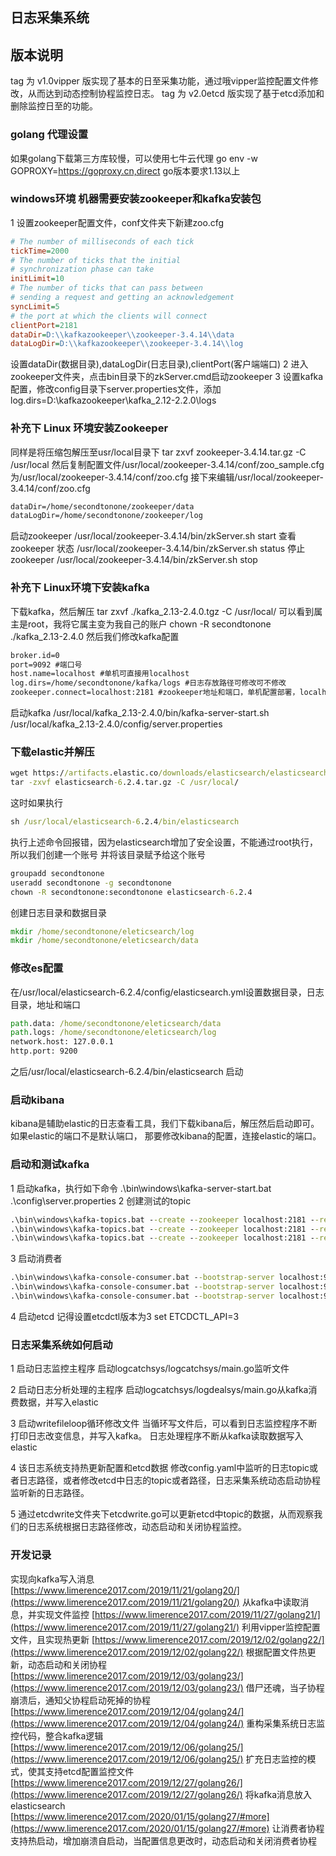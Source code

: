 ## 日志采集系统
## 版本说明
tag 为 v1.0vipper 版实现了基本的日至采集功能，通过哦vipper监控配置文件修改，从而达到动态控制协程监控日志。
tag 为 v2.0etcd 版实现了基于etcd添加和删除监控日至的功能。
### golang 代理设置
如果golang下载第三方库较慢，可以使用七牛云代理
go env -w GOPROXY=https://goproxy.cn,direct
go版本要求1.13以上

### windows环境 机器需要安装zookeeper和kafka安装包
1 设置zookeeper配置文件，conf文件夹下新建zoo.cfg
``` cfg
# The number of milliseconds of each tick
tickTime=2000
# The number of ticks that the initial 
# synchronization phase can take
initLimit=10
# The number of ticks that can pass between 
# sending a request and getting an acknowledgement
syncLimit=5
# the port at which the clients will connect
clientPort=2181
dataDir=D:\\kafkazookeeper\\zookeeper-3.4.14\\data
dataLogDir=D:\\kafkazookeeper\\zookeeper-3.4.14\\log
```
设置dataDir(数据目录),dataLogDir(日志目录),clientPort(客户端端口)
2 进入zookeeper文件夹，点击bin目录下的zkServer.cmd启动zookeeper
3 设置kafka配置，修改config目录下server.properties文件，添加
log.dirs=D:\\kafkazookeeper\\kafka_2.12-2.2.0\\logs

### 补充下 Linux 环境安装Zookeeper
同样是将压缩包解压至usr/local目录下
tar zxvf zookeeper-3.4.14.tar.gz -C /usr/local
然后复制配置文件/usr/local/zookeeper-3.4.14/conf/zoo_sample.cfg为/usr/local/zookeeper-3.4.14/conf/zoo.cfg
接下来编辑/usr/local/zookeeper-3.4.14/conf/zoo.cfg
``` cmd
dataDir=/home/secondtonone/zookeeper/data
dataLogDir=/home/secondtonone/zookeeper/log
```
启动zookeeper
/usr/local/zookeeper-3.4.14/bin/zkServer.sh start
查看zookeeper 状态
/usr/local/zookeeper-3.4.14/bin/zkServer.sh status
停止zookeeper 
/usr/local/zookeeper-3.4.14/bin/zkServer.sh stop
### 补充下 Linux环境下安装kafka
下载kafka，然后解压
tar zxvf ./kafka_2.13-2.4.0.tgz  -C /usr/local/
可以看到属主是root，我将它属主变为我自己的账户
chown -R secondtonone ./kafka_2.13-2.4.0
然后我们修改kafka配置
``` cmd
broker.id=0 
port=9092 #端口号 
host.name=localhost #单机可直接用localhost
log.dirs=/home/secondtonone/kafka/logs #日志存放路径可修改可不修改
zookeeper.connect=localhost:2181 #zookeeper地址和端口，单机配置部署，localhost:2181 
```
启动kafka
/usr/local/kafka_2.13-2.4.0/bin/kafka-server-start.sh  /usr/local/kafka_2.13-2.4.0/config/server.properties

### 下载elastic并解压
``` cmd
wget https://artifacts.elastic.co/downloads/elasticsearch/elasticsearch-6.2.4.tar.gz
tar -zxvf elasticsearch-6.2.4.tar.gz -C /usr/local/
```
这时如果执行
``` cmd
sh /usr/local/elasticsearch-6.2.4/bin/elasticsearch
```
执行上述命令回报错，因为elasticsearch增加了安全设置，不能通过root执行，所以我们创建一个账号
并将该目录赋予给这个账号
``` cmd
groupadd secondtonone
useradd secondtonone -g secondtonone
chown -R secondtonone:secondtonone elasticsearch-6.2.4  
```
创建日志目录和数据目录
``` cmd
mkdir /home/secondtonone/eleticsearch/log
mkdir /home/secondtonone/eleticsearch/data
```
### 修改es配置
在/usr/local/elasticsearch-6.2.4/config/elasticsearch.yml设置数据目录，日志目录，地址和端口
``` cmd
path.data: /home/secondtonone/eleticsearch/data
path.logs: /home/secondtonone/eleticsearch/log
network.host: 127.0.0.1
http.port: 9200
```
之后/usr/local/elasticsearch-6.2.4/bin/elasticsearch 启动
### 启动kibana
kibana是辅助elastic的日志查看工具，我们下载kibana后，解压然后启动即可。如果elastic的端口不是默认端口，
那要修改kibana的配置，连接elastic的端口。

### 启动和测试kafka
1 启动kafka，执行如下命令
.\bin\windows\kafka-server-start.bat .\config\server.properties
2 创建测试的topic
``` cmd
.\bin\windows\kafka-topics.bat --create --zookeeper localhost:2181 --replication-factor 1 --partitions 16 --topic logdir1
.\bin\windows\kafka-topics.bat --create --zookeeper localhost:2181 --replication-factor 1 --partitions 16 --topic logdir2
.\bin\windows\kafka-topics.bat --create --zookeeper localhost:2181 --replication-factor 1 --partitions 16 --topic logdir3
```
3 启动消费者
``` cmd
.\bin\windows\kafka-console-consumer.bat --bootstrap-server localhost:9092 --topic logdir1 --from-beginning
.\bin\windows\kafka-console-consumer.bat --bootstrap-server localhost:9092 --topic logdir2 --from-beginning
.\bin\windows\kafka-console-consumer.bat --bootstrap-server localhost:9092 --topic logdir3 --from-beginning
```
4 启动etcd
记得设置etcdctl版本为3  set ETCDCTL_API=3
### 日志采集系统如何启动
1 启动日志监控主程序
启动logcatchsys/logcatchsys/main.go监听文件

2 启动日志分析处理的主程序
启动logcatchsys/logdealsys/main.go从kafka消费数据，并写入elastic

3 启动writefileloop循环修改文件
当循环写文件后，可以看到日志监控程序不断打印日志改变信息，并写入kafka。
日志处理程序不断从kafka读取数据写入elastic

4 该日志系统支持热更新配置和etcd数据
修改config.yaml中监听的日志topic或者日志路径，或者修改etcd中日志的topic或者路径，日志采集系统动态启动协程监听新的日志路径。

5 通过etcdwrite文件夹下etcdwrite.go可以更新etcd中topic的数据，从而观察我们的日志系统根据日志路径修改，动态启动和关闭协程监控。

### 开发记录
实现向kafka写入消息
[https://www.limerence2017.com/2019/11/21/golang20/](https://www.limerence2017.com/2019/11/21/golang20/)
从kafka中读取消息，并实现文件监控
[https://www.limerence2017.com/2019/11/27/golang21/](https://www.limerence2017.com/2019/11/27/golang21/)
利用vipper监控配置文件，且实现热更新
[https://www.limerence2017.com/2019/12/02/golang22/](https://www.limerence2017.com/2019/12/02/golang22/)
根据配置文件热更新，动态启动和关闭协程
[https://www.limerence2017.com/2019/12/03/golang23/](https://www.limerence2017.com/2019/12/03/golang23/)
借尸还魂，当子协程崩溃后，通知父协程启动死掉的协程
[https://www.limerence2017.com/2019/12/04/golang24/](https://www.limerence2017.com/2019/12/04/golang24/)
重构采集系统日志监控代码，整合kafka逻辑
[https://www.limerence2017.com/2019/12/06/golang25/](https://www.limerence2017.com/2019/12/06/golang25/)
扩充日志监控的模式，使其支持etcd配置监控文件
[https://www.limerence2017.com/2019/12/27/golang26/](https://www.limerence2017.com/2019/12/27/golang26/)
将kafka消息放入elasticsearch
[https://www.limerence2017.com/2020/01/15/golang27/#more](https://www.limerence2017.com/2020/01/15/golang27/#more)
让消费者协程支持热启动，增加崩溃自启动，当配置信息更改时，动态启动和关闭消费者协程